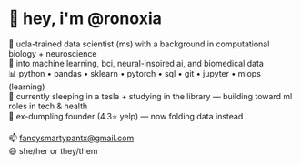 # 👋 hey, i'm @ronoxia

🧠 ucla-trained data scientist (ms) with a background in computational biology + neuroscience  
🤖 into machine learning, bci, neural-inspired ai, and biomedical data  
📊 python • pandas • sklearn • pytorch • sql • git • jupyter • mlops (learning)  
🚗 currently sleeping in a tesla + studying in the library — building toward ml roles in tech & health  
🍜 ex-dumpling founder (4.3⭐ yelp) — now folding data instead

📫 fancysmartypantx@gmail.com  
😄 she/her or they/them
